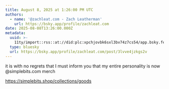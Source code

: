 ```yaml
---
title: August 8, 2025 at 1:26:00 PM UTC
authors:
  - name: '@zachleat.com - Zach Leatherman'
    url: https://bsky.app/profile/zachleat.com
date: 2025-08-08T13:26:00.000Z
metadata:
  uuid: >-
    11ty/import::rss::at://did:plc:xpchjovbk6sxl3bv74z7cs54/app.bsky.feed.post/3lvve4jzkgs2v
  type: bluesky
  url: https://bsky.app/profile/zachleat.com/post/3lvve4jzkgs2v
---
```

it is with no regrets that I must inform you that my entire personality is now @simplebits.com merch

https://simplebits.shop/collections/goods